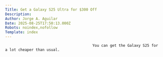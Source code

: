 ```yaml
---
Title: Get a Galaxy S25 Ultra for $300 Off
Description: 
Author: Jorge A. Aguilar
Date: 2025-08-25T17:50:13.000Z
Robots: noindex,nofollow
Template: index
---
```


                                            You can get the Galaxy S25 for a lot cheaper than usual.
                                        